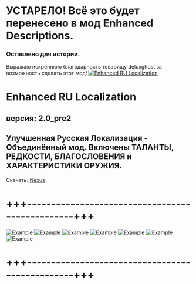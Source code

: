 # УСТАРЕЛО! Всё это будет перенесено в мод Enhanced Descriptions.
### Оставлено для истории.

Выражаю искреннюю благодарность товарищу deluxghost за возможность сделать этот мод!
[![Enhanced RU Localization](https://staticdelivery.nexusmods.com/mods/4943/images/headers/208_1694256906.jpg)](https://www.nexusmods.com/warhammer40kdarktide/mods/208)

# Enhanced RU Localization
## версия: 2.0_pre2
## Улучшенная Русская Локализация - Объединённый мод. Включены ТАЛАНТЫ, РЕДКОСТИ, БЛАГОСЛОВЕНИЯ и ХАРАКТЕРИСТИКИ ОРУЖИЯ.

Скачать: [Nexus](https://www.nexusmods.com/warhammer40kdarktide/mods/208)
# +++------------------------------------------------+++
![Example](https://staticdelivery.nexusmods.com/mods/4943/images/208/208-1732499179-1492359965.png)
![Example](https://staticdelivery.nexusmods.com/mods/4943/images/208/208-1732499204-1107602171.png)
![Example](https://staticdelivery.nexusmods.com/mods/4943/images/208/208-1732499184-211512054.png)
![Example](https://staticdelivery.nexusmods.com/mods/4943/images/208/208-1732499196-1201091773.png)
![Example](https://staticdelivery.nexusmods.com/mods/4943/images/208/208-1732499209-786684054.png)
![Example](https://staticdelivery.nexusmods.com/mods/4943/images/208/208-1732499268-1653391469.png)
![Example](https://staticdelivery.nexusmods.com/mods/4943/images/208/208-1732499213-652892161.png)
# +++------------------------------------------------+++

